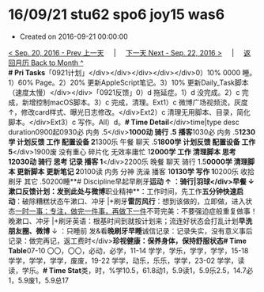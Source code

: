 # 16/09/21 stu62 spo6 joy15 was6

* Created on 2016-09-21 00:00:00

[&lt; Sep. 20, 2016 - Prev 上一天](d20.md)     \|     [下一天 Next - Sep. 22, 2016 &gt;](d22.md)     \|     [返回月历 Back to Month ^](index.md)   
**\# Pri Tasks**「0921计划」&lt;/div&gt;&lt;/div&gt;&lt;/div&gt;&lt;/div&gt;&lt;/div&gt;0）10% 0000 睡。1）60% Page。2）20% 更新AppleScript笔记。3）10% 更新Daily\_Task脚本（速度太慢）&lt;/div&gt;&lt;/div&gt;「0921反馈」0）d 拖延症。1）d 没完成。2）c 完成，新增控制macOS脚本。3）c 完成，清理。Ext1）c 微博广场视频流，灰度↑，修改card样式、曝光日志修改。&lt;/div&gt;Ext2）c 清理无用脚本、目录，简化脚本。&lt;/div&gt;Ext3）c 写作。All）d。**\# Time Detail**&lt;/div&gt;time\|type desc duration0900起0930必 内务 .5&lt;/div&gt;**1000动 骑行 .5** **播客**1030必 内务 .5**1230学 计划反馈 工作 配置设备 2**1300乐 午餐 聊天 .5**1800学 计划反馈 配置设备 工作 5**&lt;/div&gt;1900废 没有重心 碎片化 无效率庸忙 1**2000学 工作 清理脚本 思考 12030动 骑行 思考 记录 播客 1**&lt;/div&gt;2200乐 晚餐 聊天 骑行 1.5**0000学 清理脚本 更新脚本 更新笔记 2**0100读 内务 分神 洗澡 播客 1**0130学 写作 1**0200乐 收拾 刷牙 其它 .50200睡**\# Discipline早起早刷牙**运动 ↑ ：骑行\|羽球&lt;/div&gt;早餐 ↓ 漱口反馈计划：发到此处与微博**职业精神**：工作时间，先工作**五分钟快速启动**：破除糟糕状态午漱口、冲牙 \|+刷牙**雷厉风行**：想到该做的，立即做，进入状态[一时一事：专注，做完一件事，再做下一件](d21.md)不苛完美：不要强迫症般重复做事！晚漱口、冲牙 \|+刷牙英语：根基时间到就按计划来；流连好状态会打乱计划**早洗朋友圈、微博** ↓ ：只睡前 发&看**晚刷牙早睡**诚信记录：记录失实，没有意义事后记录：做完再记，返工费时&lt;/div&gt;**珍视健康：保养身体，保持舒服状态\# Time Table**07-10 〇〇，〇〇，必动，必学，11-14 学学，学乐，学学，学学，15-18 学学，学学，学学，废废，19-22 学学，动乐，乐乐，学学，23-02 学学，读读，学乐。**\# Time Stat**类，时，%学10.5，61.8动1，5.9读1，5.9乐2.5，14.7必1，5.9废1，5.9总17

